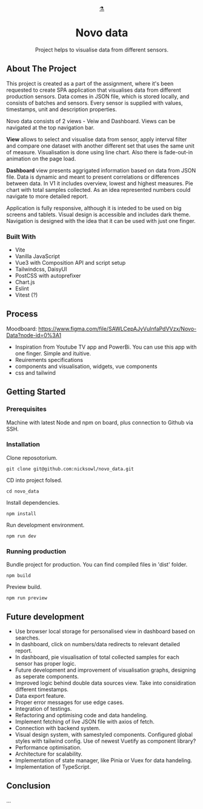 <a name="readme-top"></a>
<br />
<div align="center">
  <a href="https://github.com/othneildrew/Best-README-Template">⚗️
  </a>
  <h1 align="center">Novo data</h1>
  <p align="center">
    Project helps to visualise data from different sensors.  
</div>

## About The Project

This project is created as a part of the assignment, where it's been requested to create SPA application that visualises data from different production sensors. Data comes in JSON file, which is stored locally, and consists of batches and sensors. Every sensor is supplied with values, timestamps, unit and description properties.

Novo data consists of 2 views - Veiw and Dashboard. Views can be navigated at the top navigation bar.

**View** allows to select and visualise data from sensor, apply interval filter and compare one dataset with another different set that uses the same unit of measure. Visualisation is done using line chart. Also there is fade-out-in animation on the page load.

**Dashboard** view presents aggrigated information based on data from JSON file. Data is dynamic and meant to present correlations or differences between data. In V1 it includes overview, lowest and highest measures. Pie chart with total samples collected. As an idea represented numbers could navigate to more detailed report.

Application is fully responsive, although it is inteded to be used on big screens and tablets. Visual design is accessible and includes dark theme. Navigation is designed with the idea that it can be used with just one finger.

### Built With

* Vite
* Vanilla JavaScript
* Vue3 with Composition API and script setup
* Tailwindcss, DaisyUI
* PostCSS with autoprefixer
* Chart.js
* Eslint
* Vitest (?)

## Process



Moodboard:
https://www.figma.com/file/SAWLCepAJyVulnfaPdVVzx/Novo-Data?node-id=0%3A1

* Inspiration from Youtube TV app and PowerBi. You can use this app with one finger. Simple and ituitive.
* Reuirements specifications
* components and visualisation, widgets, vue components
* css and tailwind


## Getting Started

### Prerequisites

Machine with latest Node and npm on board, plus connection to Github via SSH.

### Installation
Clone reposotorium.

 ```
git clone git@github.com:nicksowl/novo_data.git
```
CD into project folsed.
```
cd novo_data
```
Install dependencies.
```
npm install
```
Run development environment.
```
npm run dev
```

### Running production
Bundle project for production. You can find compiled files in 'dist' folder.
```
npm build
```
Preview build.
```
npm run preview
```

## Future development
- Use browser local storage for personalised view in dashboard based on searches.
- In dashboard, click on numbers/data redirects to relevant detailed report.
- In dashboard, pie visualisation of total collected samples for each sensor has proper logic.
- Future development and improvement of visualisation graphs, designing as seperate components.
- Improved logic behind double data sources view. Take into considiration different timestamps.
- Data export feature. 
- Proper error messages for use edge cases.
- Integration of testings.
- Refactoring and optimising code and data handeling.
- Implement fetching of live JSON file with axios of fetch.
- Connection with backend system.
- Visual design system, with samestyled components. Configured global styles with tailwind config. Use of newest Vuetify as component library?
- Performance optimisation.
- Architecture for scalability.
- Implementation of state manager, like Pinia or Vuex for data handeling.
- Implementation of TypeScript.

## Conclusion
...
